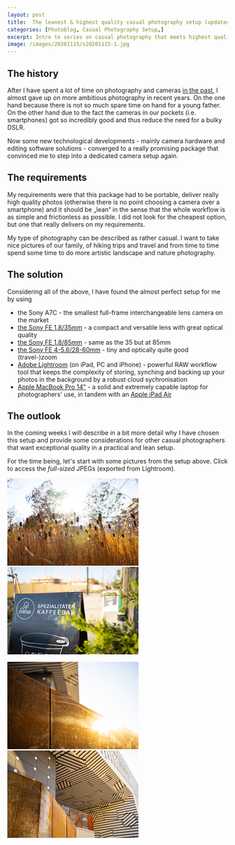 ```yaml
---
layout: post
title:  The leanest & highest quality casual photography setup (updated 2023)
categories: [Photoblog, Casual Photography Setup,]
excerpt: Intro to series on casual photography that meets highest quality and convenience requirements
image: /images/20201115/s20201115-1.jpg
---
```


## The history

After I have spent a lot of time on photography and cameras [in the past](../my_personal_photography_history), I almost gave up on more ambitious photography in recent years. On the one hand because there is not so much spare time on hand for a young father. On the other hand due to the fact the cameras in our pockets (i.e. smartphones) got so incredibly good and thus reduce the need for a bulky DSLR.

Now some new technological developments - mainly camera hardware and editing software solutions - converged to a really promising package that convinced me to step into a dedicated camera setup again.

## The requirements

My requirements were that this package had to be portable, deliver really high quality photos (otherwise there is no point choosing a camera over a smartphone) and it should be „lean“ in the sense that the whole workflow is as simple and frictionless as possible. I did not look for the cheapest option, but one that really delivers on my requirements.

My type of photography can be described as rather casual. I want to take nice pictures of our family, of hiking trips and travel and from time to time spend some time to do more artistic landscape and nature photography. 

## The solution

Considering all of the above, I have found the almost perfect setup for me by using
- the Sony A7C  - the smallest full-frame interchangeable lens camera on the market 
- [the Sony FE 1.8/35mm](../sony_sel35f18f_review/) - a compact and versatile lens with great optical quality
- [the Sony FE 1.8/85mm](../sony_sel85f18_review/) - same as the 35 but at 85mm
- [the Sony FE 4-5.6/28-60mm](../sony_sel2860_review/) - tiny and optically quite good (travel-)zoom
- [Adobe Lightroom](../raw_workflow_with_adobe_lightroom/) (on iPad, PC and iPhone) - powerful RAW workflow tool that keeps the complexity of storing, synching and backing up your photos in the background by a robust cloud sychronisation
- [Apple MacBook Pro 14"](../apple_macbook_pro_m1pro_for_personal_and_casual_photography_use) - a solid and extremely capable laptop for photographers' use, in tandem with an [Apple iPad Air](../can_the_ipad_replace_a_laptop_macbook_pro_ipad_air_m2)

## The outlook

In the coming weeks I will describe in a bit more detail why I have chosen this setup and provide some considerations for other casual photographers that want exceptional quality in a practical and lean setup.

For the time being, let's start with some pictures from the setup above. Click to access the _full-sized_ JPEGs (exported from Lightroom).

[![austria_campus1](../images/20201115/s20201115-1.jpg)](https://raw.githubusercontent.com/jakobhuerner/jakobhuerner.github.io/master/images/20201115/20201115-1.jpg)
[![austria_campus2](../images/20201115/s20201115-2.jpg)](https://raw.githubusercontent.com/jakobhuerner/jakobhuerner.github.io/master/images/20201115/20201115-2.jpg)

[![austria_campus3](../images/20201115/s20201115-3.jpg)](https://raw.githubusercontent.com/jakobhuerner/jakobhuerner.github.io/master/images/20201115/20201115-3.jpg)
[![austria_campus4](../images/20201115/s20201115-4.jpg)](https://raw.githubusercontent.com/jakobhuerner/jakobhuerner.github.io/master/images/20201115/20201115-4.jpg)
